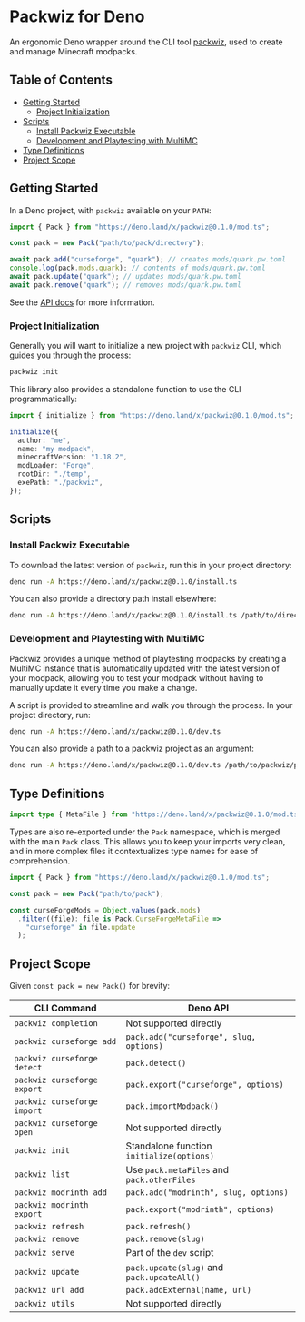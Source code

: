 # Packwiz for Deno

An ergonomic Deno wrapper around the CLI tool [packwiz](https://packwiz.infra.link/), used to create and manage Minecraft modpacks.

## Table of Contents

- [Getting Started](#getting-started)
  - [Project Initialization](#project-initialization)
- [Scripts](#scripts)
  - [Install Packwiz Executable](#install-packwiz-executable)
  - [Development and Playtesting with MultiMC](#development-and-playtesting-with-multimc)
- [Type Definitions](#type-definitions)
- [Project Scope](#project-scope)

## Getting Started

In a Deno project, with `packwiz` available on your `PATH`:

```ts
import { Pack } from "https://deno.land/x/packwiz@0.1.0/mod.ts";

const pack = new Pack("path/to/pack/directory");

await pack.add("curseforge", "quark"); // creates mods/quark.pw.toml
console.log(pack.mods.quark); // contents of mods/quark.pw.toml
await pack.update("quark"); // updates mods/quark.pw.toml
await pack.remove("quark"); // removes mods/quark.pw.toml
```

See the [API docs](https://deno.land/x/packwiz@0.1.0/mod.ts) for more information.

### Project Initialization

Generally you will want to initialize a new project with `packwiz` CLI, which guides you through the process:

```sh
packwiz init
```

This library also provides a standalone function to use the CLI programmatically:

```ts
import { initialize } from "https://deno.land/x/packwiz@0.1.0/mod.ts";

initialize({
  author: "me",
  name: "my modpack",
  minecraftVersion: "1.18.2",
  modLoader: "Forge",
  rootDir: "./temp",
  exePath: "./packwiz",
});
```

## Scripts

### Install Packwiz Executable

To download the latest version of `packwiz`, run this in your project directory:

```sh
deno run -A https://deno.land/x/packwiz@0.1.0/install.ts
```

You can also provide a directory path install elsewhere:

```sh
deno run -A https://deno.land/x/packwiz@0.1.0/install.ts /path/to/directory
```

### Development and Playtesting with MultiMC

Packwiz provides a unique method of playtesting modpacks by creating a MultiMC instance that is automatically updated with the latest version of your modpack, allowing you to test your modpack without having to manually update it every time you make a change.

A script is provided to streamline and walk you through the process. In your project directory, run:

```sh
deno run -A https://deno.land/x/packwiz@0.1.0/dev.ts
```

You can also provide a path to a packwiz project as an argument:

```sh
deno run -A https://deno.land/x/packwiz@0.1.0/dev.ts /path/to/packwiz/project
```

## Type Definitions

```ts
import type { MetaFile } from "https://deno.land/x/packwiz@0.1.0/mod.ts";
```

Types are also re-exported under the `Pack` namespace, which is merged with the main `Pack` class. This allows you to keep your imports very clean, and in more complex files it contextualizes type names for ease of comprehension.

```ts
import { Pack } from "https://deno.land/x/packwiz@0.1.0/mod.ts";

const pack = new Pack("path/to/pack");

const curseForgeMods = Object.values(pack.mods)
  .filter((file): file is Pack.CurseForgeMetaFile =>
    "curseforge" in file.update
  );
```

## Project Scope

Given `const pack = new Pack()` for brevity:

| CLI Command                 | Deno API                                   |
| --------------------------- | ------------------------------------------ |
| `packwiz completion`        | Not supported directly                     |
| `packwiz curseforge add`    | `pack.add("curseforge", slug, options)`    |
| `packwiz curseforge detect` | `pack.detect()`                            |
| `packwiz curseforge export` | `pack.export("curseforge", options)`       |
| `packwiz curseforge import` | `pack.importModpack()`                     |
| `packwiz curseforge open`   | Not supported directly                     |
| `packwiz init`              | Standalone function `initialize(options)`  |
| `packwiz list`              | Use `pack.metaFiles` and `pack.otherFiles` |
| `packwiz modrinth add`      | `pack.add("modrinth", slug, options)`      |
| `packwiz modrinth export`   | `pack.export("modrinth", options)`         |
| `packwiz refresh`           | `pack.refresh()`                           |
| `packwiz remove`            | `pack.remove(slug)`                        |
| `packwiz serve`             | Part of the `dev` script                   |
| `packwiz update`            | `pack.update(slug)` and `pack.updateAll()` |
| `packwiz url add`           | `pack.addExternal(name, url)`              |
| `packwiz utils`             | Not supported directly                     |
